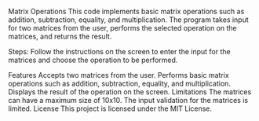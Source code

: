 Matrix Operations
This code implements basic matrix operations such as addition, subtraction, equality, and multiplication. The program takes input for two matrices from the user, performs the selected operation on the matrices, and returns the result.

Steps:
Follow the instructions on the screen to enter the input for the matrices and choose the operation to be performed.

Features
Accepts two matrices from the user.
Performs basic matrix operations such as addition, subtraction, equality, and multiplication.
Displays the result of the operation on the screen.
Limitations
The matrices can have a maximum size of 10x10.
The input validation for the matrices is limited.
License
This project is licensed under the MIT License.
